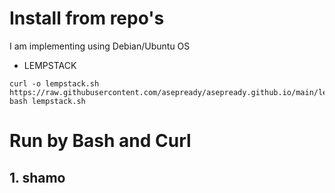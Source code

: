 # Install from repo's

I am implementing using Debian/Ubuntu OS

- LEMPSTACK

```
curl -o lempstack.sh https://raw.githubusercontent.com/asepready/asepready.github.io/main/lempstack.sh
bash lempstack.sh
```

# Run by Bash and Curl

## 1. shamo

```

```

